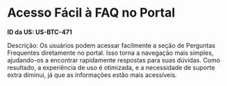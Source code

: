 # Acesso Fácil à FAQ no Portal

**ID da US: US-BTC-471**

Descrição: Os usuários podem acessar facilmente a seção de Perguntas Frequentes diretamente no portal. Isso torna a navegação mais simples, ajudando-os a encontrar rapidamente respostas para suas dúvidas. Como resultado, a experiência de uso é otimizada, e a necessidade de suporte extra diminui, já que as informações estão mais acessíveis.
